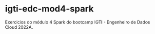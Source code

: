 # igti-edc-mod4-spark
Exercicios do módulo 4 Spark do bootcamp IGTI - Engenheiro de Dados Cloud 2022A.
